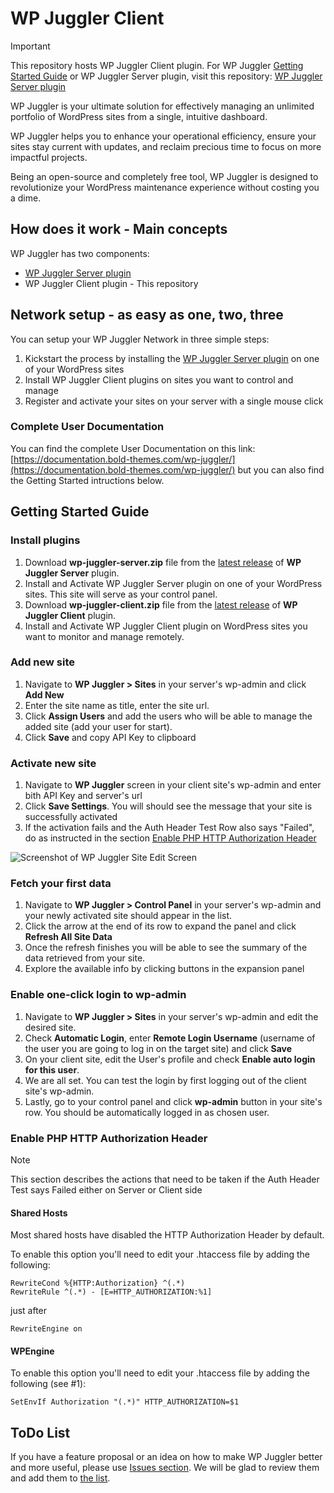 # WP Juggler Client #

> [!IMPORTANT]
> This repository hosts WP Juggler Client plugin. For WP Juggler [Getting Started Guide](https://github.com/boldthemes/wp-juggler-server/?tab=readme-ov-file#getting-started-guide) or WP Juggler Server plugin, visit this repository: [WP Juggler Server plugin](https://github.com/boldthemes/wp-juggler-server)

WP Juggler is your ultimate solution for effectively managing an unlimited portfolio of WordPress sites from a single, intuitive dashboard. 

WP Juggler helps you to enhance your operational efficiency, ensure your sites stay current with updates, and reclaim precious time to focus on more impactful projects. 

Being an open-source and completely free tool, WP Juggler is designed to revolutionize your WordPress maintenance experience without costing you a dime.

## How does it work - Main concepts ##

WP Juggler has two components:

- [WP Juggler Server plugin](https://github.com/boldthemes/wp-juggler-server)
- WP Juggler Client plugin - This repository

## Network setup - as easy as one, two, three ##

You can setup your WP Juggler Network in three simple steps:

1. Kickstart the process by installing the [WP Juggler Server plugin](https://github.com/boldthemes/wp-juggler-server) on one of your WordPress sites
2. Install WP Juggler Client plugins on sites you want to control and manage
3. Register and activate your sites on your server with a single mouse click 

### Complete User Documentation ###

You can find the complete User Documentation on this link: [https://documentation.bold-themes.com/wp-juggler/](https://documentation.bold-themes.com/wp-juggler/) but you can also find the Getting Started intructions below.

## Getting Started Guide ##

### Install plugins ###
1. Download **wp-juggler-server.zip** file from the [latest release](https://github.com/boldthemes/wp-juggler-server/releases/latest) of **WP Juggler Server** plugin.
2. Install and Activate WP Juggler Server plugin on one of your WordPress sites. This site will serve as your control panel.
3. Download **wp-juggler-client.zip** file from the [latest release](https://github.com/boldthemes/wp-juggler-client/releases/latest) of **WP Juggler Client** plugin.
4. Install and Activate WP Juggler Client plugin on WordPress sites you want to monitor and manage remotely.

### Add new site ###
1. Navigate to **WP Juggler > Sites** in your server's wp-admin and click **Add New**
2. Enter the site name as title, enter the site url. 
3. Click **Assign Users** and add the users who will be able to manage the added site (add your user for start). 
4. Click **Save** and copy API Key to clipboard

### Activate new site ###
1. Navigate to **WP Juggler** screen in your client site's wp-admin and enter bith API Key and server's url
2. Click **Save Settings**. You will should see the message that your site is successfully activated
3. If the activation fails and the Auth Header Test Row also says "Failed", do as instructed in the section [Enable PHP HTTP Authorization Header](https://github.com/boldthemes/wp-juggler-client?tab=readme-ov-file#enable-php-http-authorization-header) 

![Screenshot of WP Juggler Site Edit Screen](https://bold-themes.com/wp-content/wp-juggler-assets/wp-juggler-client.png)

### Fetch your first data ###
1. Navigate to  **WP Juggler > Control Panel** in your server's wp-admin and your newly activated site should appear in the list.
2. Click the arrow at the end of its row to expand the panel and click **Refresh All Site Data**
3. Once the refresh finishes you will be able to see the summary of the data retrieved from your site. 
4. Explore the available info by clicking buttons in the expansion panel

### Enable one-click login to wp-admin ###
1. Navigate to **WP Juggler > Sites** in your server's wp-admin and edit the desired site.
2. Check **Automatic Login**, enter **Remote Login Username** (username of the user you are going to log in on the target site) and click **Save**
3. On your client site, edit the User's profile and check **Enable auto login for this user**. 
4. We are all set. You can test the login by first logging out of the client site's wp-admin.  
4. Lastly, go to your control panel and click **wp-admin** button in your site's row. You should be automatically logged in as chosen user.

### Enable PHP HTTP Authorization Header ###

> [!Note]
> This section describes the actions that need to be taken if the Auth Header Test says Failed either on Server or Client side

#### Shared Hosts ####
Most shared hosts have disabled the HTTP Authorization Header by default.

To enable this option you'll need to edit your .htaccess file by adding the following:

```
RewriteCond %{HTTP:Authorization} ^(.*)
RewriteRule ^(.*) - [E=HTTP_AUTHORIZATION:%1]
```
just after
```
RewriteEngine on
```

#### WPEngine ####
To enable this option you'll need to edit your .htaccess file by adding the following (see #1):

```
SetEnvIf Authorization "(.*)" HTTP_AUTHORIZATION=$1
```

## ToDo List ##

If you have a feature proposal or an idea on how to make WP Juggler better and more useful, please use [Issues section](https://github.com/boldthemes/wp-juggler-server/issues). We will be glad to review them and add them to [the list](https://github.com/boldthemes/wp-juggler-server/?tab=readme-ov-file#todo-list).